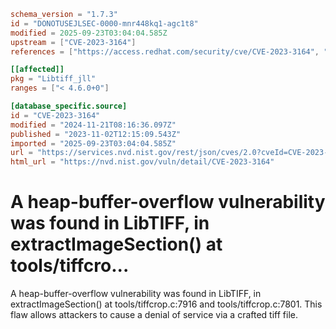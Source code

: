 ```toml
schema_version = "1.7.3"
id = "DONOTUSEJLSEC-0000-mnr448kq1-agc1t8"
modified = 2025-09-23T03:04:04.585Z
upstream = ["CVE-2023-3164"]
references = ["https://access.redhat.com/security/cve/CVE-2023-3164", "https://bugzilla.redhat.com/show_bug.cgi?id=2213531", "https://gitlab.com/libtiff/libtiff/-/issues/542", "https://access.redhat.com/security/cve/CVE-2023-3164", "https://bugzilla.redhat.com/show_bug.cgi?id=2213531", "https://gitlab.com/libtiff/libtiff/-/issues/542"]

[[affected]]
pkg = "Libtiff_jll"
ranges = ["< 4.6.0+0"]

[database_specific.source]
id = "CVE-2023-3164"
modified = "2024-11-21T08:16:36.097Z"
published = "2023-11-02T12:15:09.543Z"
imported = "2025-09-23T03:04:04.585Z"
url = "https://services.nvd.nist.gov/rest/json/cves/2.0?cveId=CVE-2023-3164"
html_url = "https://nvd.nist.gov/vuln/detail/CVE-2023-3164"
```

# A heap-buffer-overflow vulnerability was found in LibTIFF, in extractImageSection() at tools/tiffcro...

A heap-buffer-overflow vulnerability was found in LibTIFF, in extractImageSection() at tools/tiffcrop.c:7916 and tools/tiffcrop.c:7801. This flaw allows attackers to cause a denial of service via a crafted tiff file.

